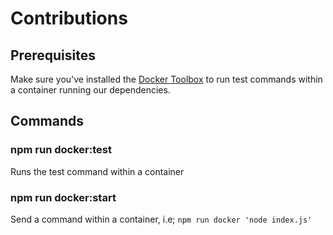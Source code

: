# Contributions

## Prerequisites
Make sure you've installed the [Docker Toolbox](https://www.docker.com/docker-toolbox) to run test commands within a container running our dependencies.

## Commands

### npm run docker:test
Runs the test command within a container

### npm run docker:start
Send a command within a container, i.e; 
``` npm run docker 'node index.js' ```